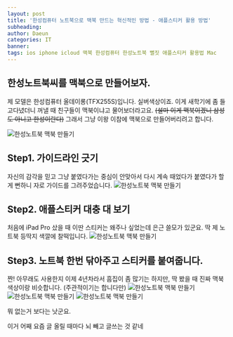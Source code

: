 ```yaml
---
layout: post
title: '한성컴퓨터 노트북으로 맥북 만드는 혁신적인 방법 - 애플스티커 활용 방법'
subheading:
author: Daeun
categories: IT
banner:
tags: ios iphone icloud 맥북 한성컴퓨터 한성노트북 뻘짓 애플스티커 활용법 Mac
---
```


## 한성노트북씨를 맥북으로 만들어보자.
제 모델은 한성컴퓨터 올데이롱(TFX255S)입니다. 실버색상이죠.
이게 새학기에 좀 들고다녔더니 꺼낼 때 친구들이 맥북이냐고 물어보더라고요. ~~(설마 이게 맥북이겠니 삼성도 아니고 한성이란다)~~ 그래서 그냥 이왕 이참에 맥북으로 만들어버리려고 합니다.

![한성노트북 맥북 만들기](https://user-images.githubusercontent.com/79370538/224320603-14ef7814-22de-45e7-a566-0da46101f4ba.JPEG)

## Step1. 가이드라인 긋기
자신의 감각을 믿고 그냥 붙였다가는 중심이 안맞아서 다시 계속 때었다가 붙였다가 할 게 뻔하니 자로 가이드를 그려주었습니다.
![한성노트북 맥북 만들기](https://user-images.githubusercontent.com/79370538/224320603-14ef7814-22de-45e7-a566-0da46101f4ba.JPEG)

## Step2. 애플스티커 대충 대 보기
처음에 iPad Pro 샀을 때 이딴 스티커는 왜주나 싶었는데 은근 쓸모가 있군요. 딱 제 노트북 등딱지 색깔에 찰떡입니다.
![한성노트북 맥북 만들기](https://user-images.githubusercontent.com/79370538/224320611-0d1653b4-f625-4d72-9eac-db7f95cbffc7.JPEG)

## Step3. 노트북 한번 닦아주고 스티커를 붙여줍니다.
짠! 아무래도 사용한지 이제 4년차라서 흠집이 좀 많기는 하지만, 딱 봤을 때 진짜 맥북색상이랑 비슷합니다. (주관적이기는 합니다만)
![한성노트북 맥북 만들기](https://user-images.githubusercontent.com/79370538/224320612-f872c254-6809-4f00-91a3-18d19b22c598.JPEG)
![한성노트북 맥북 만들기](https://user-images.githubusercontent.com/79370538/224320616-c08bad54-45a8-4549-a2ed-90e43f2106bc.JPEG)
![한성노트북 맥북 만들기](https://user-images.githubusercontent.com/79370538/224320618-883c98be-29b4-4eac-8847-a84904824a47.JPEG)

뭐 없는거 보다는 낫군요.

이거 어째 요즘 글 올릴 때마다 뇌 빼고 글쓰는 것 같네